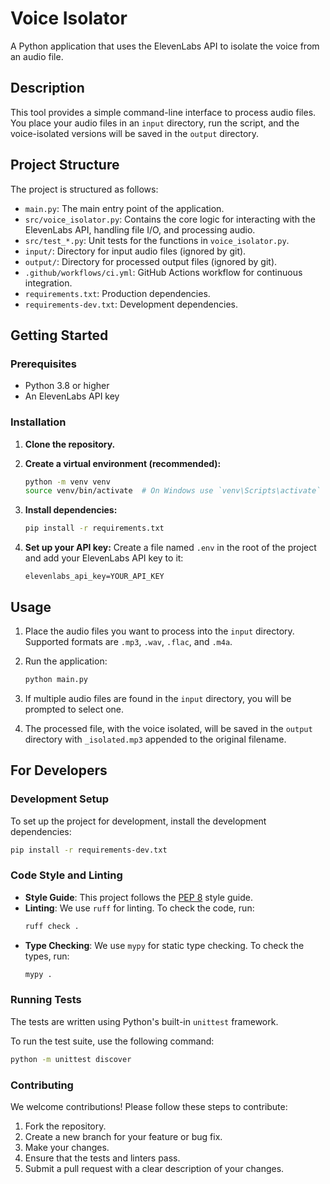 # Voice Isolator

A Python application that uses the ElevenLabs API to isolate the voice from an audio file.

## Description

This tool provides a simple command-line interface to process audio files. You place your audio files in an `input` directory, run the script, and the voice-isolated versions will be saved in the `output` directory.

## Project Structure

The project is structured as follows:

-   `main.py`: The main entry point of the application.
-   `src/voice_isolator.py`: Contains the core logic for interacting with the ElevenLabs API, handling file I/O, and processing audio.
-   `src/test_*.py`: Unit tests for the functions in `voice_isolator.py`.
-   `input/`: Directory for input audio files (ignored by git).
-   `output/`: Directory for processed output files (ignored by git).
-   `.github/workflows/ci.yml`: GitHub Actions workflow for continuous integration.
-   `requirements.txt`: Production dependencies.
-   `requirements-dev.txt`: Development dependencies.

## Getting Started

### Prerequisites

-   Python 3.8 or higher
-   An ElevenLabs API key

### Installation

1.  **Clone the repository.**

2.  **Create a virtual environment (recommended):**
    ```bash
    python -m venv venv
    source venv/bin/activate  # On Windows use `venv\Scripts\activate`
    ```

3.  **Install dependencies:**
    ```bash
    pip install -r requirements.txt
    ```

4.  **Set up your API key:**
    Create a file named `.env` in the root of the project and add your ElevenLabs API key to it:
    ```
    elevenlabs_api_key=YOUR_API_KEY
    ```

## Usage

1.  Place the audio files you want to process into the `input` directory. Supported formats are `.mp3`, `.wav`, `.flac`, and `.m4a`.

2.  Run the application:
    ```bash
    python main.py
    ```

3.  If multiple audio files are found in the `input` directory, you will be prompted to select one.

4.  The processed file, with the voice isolated, will be saved in the `output` directory with `_isolated.mp3` appended to the original filename.

## For Developers

### Development Setup

To set up the project for development, install the development dependencies:

```bash
pip install -r requirements-dev.txt
```

### Code Style and Linting

-   **Style Guide**: This project follows the [PEP 8](https://www.python.org/dev/peps/pep-0008/) style guide.
-   **Linting**: We use `ruff` for linting. To check the code, run:
    ```bash
    ruff check .
    ```
-   **Type Checking**: We use `mypy` for static type checking. To check the types, run:
    ```bash
    mypy .
    ```

### Running Tests

The tests are written using Python's built-in `unittest` framework.

To run the test suite, use the following command:

```bash
python -m unittest discover
```

### Contributing

We welcome contributions! Please follow these steps to contribute:

1.  Fork the repository.
2.  Create a new branch for your feature or bug fix.
3.  Make your changes.
4.  Ensure that the tests and linters pass.
5.  Submit a pull request with a clear description of your changes.
